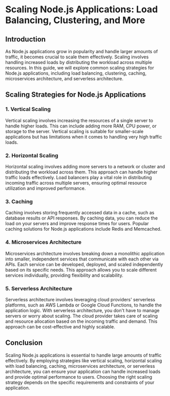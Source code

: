 # Scaling Node.js Applications: Load Balancing, Clustering, and More

## Introduction
As Node.js applications grow in popularity and handle larger amounts of traffic, it becomes crucial to scale them effectively. Scaling involves handling increased loads by distributing the workload across multiple resources. In this guide, we will explore common scaling strategies for Node.js applications, including load balancing, clustering, caching, microservices architecture, and serverless architecture.

## Scaling Strategies for Node.js Applications

### 1. Vertical Scaling
Vertical scaling involves increasing the resources of a single server to handle higher loads. This can include adding more RAM, CPU power, or storage to the server. Vertical scaling is suitable for smaller-scale applications but has limitations when it comes to handling very high traffic loads.

### 2. Horizontal Scaling
Horizontal scaling involves adding more servers to a network or cluster and distributing the workload across them. This approach can handle higher traffic loads effectively. Load balancers play a vital role in distributing incoming traffic across multiple servers, ensuring optimal resource utilization and improved performance.

### 3. Caching
Caching involves storing frequently accessed data in a cache, such as database results or API responses. By caching data, you can reduce the load on your servers and improve response times for users. Popular caching solutions for Node.js applications include Redis and Memcached.

### 4. Microservices Architecture
Microservices architecture involves breaking down a monolithic application into smaller, independent services that communicate with each other via APIs. Each service can be developed, deployed, and scaled independently based on its specific needs. This approach allows you to scale different services individually, providing flexibility and scalability.

### 5. Serverless Architecture
Serverless architecture involves leveraging cloud providers' serverless platforms, such as AWS Lambda or Google Cloud Functions, to handle the application logic. With serverless architecture, you don't have to manage servers or worry about scaling. The cloud provider takes care of scaling and resource allocation based on the incoming traffic and demand. This approach can be cost-effective and highly scalable.

## Conclusion
Scaling Node.js applications is essential to handle large amounts of traffic effectively. By employing strategies like vertical scaling, horizontal scaling with load balancing, caching, microservices architecture, or serverless architecture, you can ensure your application can handle increased loads and provide optimal performance to users. Choosing the right scaling strategy depends on the specific requirements and constraints of your application.
